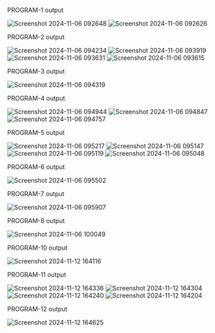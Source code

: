 PROGRAM-1 output

![Screenshot 2024-11-06 092648](https://github.com/user-attachments/assets/30a4ef65-0fa7-472e-b426-1b4039bab463)
![Screenshot 2024-11-06 092626](https://github.com/user-attachments/assets/99eaca3a-7d47-4978-aacb-1b7a1d225ffb)

PROGRAM-2 output

![Screenshot 2024-11-06 094234](https://github.com/user-attachments/assets/c7b0f460-a203-4a2b-82fc-c54f1cd9a577)
![Screenshot 2024-11-06 093919](https://github.com/user-attachments/assets/a3faa3a2-0fd4-4182-b0f9-d9b53777290a)
![Screenshot 2024-11-06 093631](https://github.com/user-attachments/assets/b4ff770f-965e-40bb-9c7d-954398faa71b)
![Screenshot 2024-11-06 093615](https://github.com/user-attachments/assets/e5436ce6-2e6f-4491-a467-a26f90736503)


PROGRAM-3 output

![Screenshot 2024-11-06 094319](https://github.com/user-attachments/assets/6898de85-a73a-4325-a3bf-02178b9c8132)

PROGRAM-4 output

![Screenshot 2024-11-06 094944](https://github.com/user-attachments/assets/4d2881bf-a539-485f-8eae-9f3e9be0dbff)
![Screenshot 2024-11-06 094847](https://github.com/user-attachments/assets/a9e6224e-2981-40ac-b6f8-c7513b1f07d6)
![Screenshot 2024-11-06 094757](https://github.com/user-attachments/assets/ffe50e2f-9fe7-45f3-8da3-536da0b282f8)

PROGRAM-5 output

![Screenshot 2024-11-06 095217](https://github.com/user-attachments/assets/6e9c0308-a204-4846-8ca7-91035dde1ed0)
![Screenshot 2024-11-06 095147](https://github.com/user-attachments/assets/2d04784b-9989-4df9-ac76-5f1633ac1352)
![Screenshot 2024-11-06 095119](https://github.com/user-attachments/assets/de8645ca-eb42-4e02-937d-4dcc02494514)
![Screenshot 2024-11-06 095048](https://github.com/user-attachments/assets/831d0b79-ecbc-4d1e-86f0-724631fc01b4)

PROGRAM-6 output

![Screenshot 2024-11-06 095502](https://github.com/user-attachments/assets/fbdc7e5d-6991-4010-a293-1926045bb86d)


PROGRAM-7 output

![Screenshot 2024-11-06 095907](https://github.com/user-attachments/assets/8134416f-e4d7-44aa-9c2c-ca8391dc080f)

PROGRAM-8 output

![Screenshot 2024-11-06 100049](https://github.com/user-attachments/assets/4df56ea9-893b-4979-a511-e559ddf9b570)

PROGRAM-10 output

![Screenshot 2024-11-12 164116](https://github.com/user-attachments/assets/a086889f-dc2e-4f57-b171-fceff17766fb)

PROGRAM-11 output

![Screenshot 2024-11-12 164336](https://github.com/user-attachments/assets/76a995be-7b76-4c25-843e-13429357c7a6)
![Screenshot 2024-11-12 164304](https://github.com/user-attachments/assets/1907e923-2629-46b2-991a-70bb562ccf31)
![Screenshot 2024-11-12 164240](https://github.com/user-attachments/assets/a118c0c6-9a84-48d1-a4c7-54ce2a1b4233)
![Screenshot 2024-11-12 164204](https://github.com/user-attachments/assets/474fcaff-8487-4fab-982b-d926e79232a8)

PROGRAM-12 output

![Screenshot 2024-11-12 164625](https://github.com/user-attachments/assets/a86b4bf8-0eef-4089-ac66-79cad626154e)

